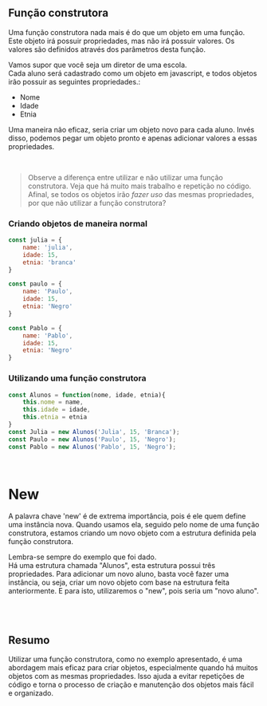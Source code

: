 ## Função construtora 
Uma função construtora nada mais é do que um objeto em uma função.
Este objeto irá possuir propriedades, mas não irá possuir valores.
Os valores são definidos através dos parâmetros desta função. 

Vamos supor que você seja um diretor de uma escola.  </br>
Cada aluno será cadastrado como um objeto em javascript, e todos objetos irão possuir as seguintes propriedades.: 
- Nome
- Idade 
- Etnia 

Uma maneira não eficaz, seria criar um objeto novo para cada aluno.
Invés disso, podemos pegar um objeto pronto e apenas adicionar valores a essas propriedades.

</br>

> Observe a diferença entre utilizar e não utilizar uma função construtora. Veja que há muito mais trabalho e repetição no código. Afinal, se todos os objetos irão _fazer uso_ das mesmas propriedades, por que não utilizar a função construtora? 

### Criando objetos de maneira normal
```js
const julia = {
    name: 'julia',
    idade: 15,
    etnia: 'branca'
}

const paulo = {
    name: 'Paulo',
    idade: 15,
    etnia: 'Negro'
}

const Pablo = {
    name: 'Pablo', 
    idade: 15,
    etnia: 'Negro'
}
```

### Utilizando uma função construtora 
```js
const Alunos = function(nome, idade, etnia){
    this.nome = name,
    this.idade = idade,
    this.etnia = etnia
}
const Julia = new Alunos('Julia', 15, 'Branca');
const Paulo = new Alunos('Paulo', 15, 'Negro');
const Pablo = new Alunos('Pablo', 15, 'Negro');
```

</br>

# New
A palavra chave 'new' é de extrema importância, pois é ele quem define uma instância nova. Quando usamos ela, seguido pelo nome de uma função construtora, estamos criando um novo objeto com a estrutura definida pela função construtora.

Lembra-se sempre do exemplo que foi dado. </br>
Há uma estrutura chamada "Alunos", esta estrutura possui três propriedades.
Para adicionar um novo aluno, basta você fazer uma instância, ou seja, criar um novo objeto com base na estrutura feita anteriormente. 
E para isto, utilizaremos o "new", pois seria um "novo aluno". 


</br>
</br>

## Resumo
Utilizar uma função construtora, como no exemplo apresentado, é uma abordagem mais eficaz para criar objetos, especialmente quando há muitos objetos com as mesmas propriedades. Isso ajuda a evitar repetições de código e torna o processo de criação e manutenção dos objetos mais fácil e organizado.
